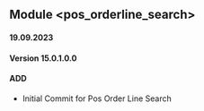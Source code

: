 ## Module <pos_orderline_search>

#### 19.09.2023
#### Version 15.0.1.0.0
#### ADD
- Initial Commit for Pos Order Line Search
